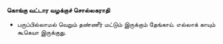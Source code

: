 **கொங்கு வட்டார வழக்குச் சொல்லகராதி**
- பருப்பில்லாமல் வெறும் தண்ணீர் மட்டும் இருக்கும் தேங்காய். எல்லாக் காயும் கூகெயா இருக்குது.

